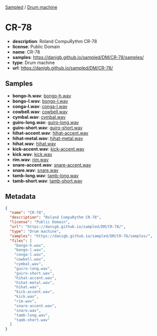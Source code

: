
[Sampled](https://danigb.github.io/sampled) /
[Drum machine](/DM)

# CR-78

- __description__: Roland CompuRythm CR-78
- __license__: Public Domain
- __name__: CR-78
- __samples__: https://danigb.github.io/sampled/DM/CR-78/samples/
- __type__: Drum machine
- __url__: https://danigb.github.io/sampled/DM/CR-78/

## Samples

- __bongo-h.wav__: [bongo-h.wav](https://danigb.github.io/sampled/DM/CR-78/samples/bongo-h.wav)
- __bongo-l.wav__: [bongo-l.wav](https://danigb.github.io/sampled/DM/CR-78/samples/bongo-l.wav)
- __conga-l.wav__: [conga-l.wav](https://danigb.github.io/sampled/DM/CR-78/samples/conga-l.wav)
- __cowbell.wav__: [cowbell.wav](https://danigb.github.io/sampled/DM/CR-78/samples/cowbell.wav)
- __cymbal.wav__: [cymbal.wav](https://danigb.github.io/sampled/DM/CR-78/samples/cymbal.wav)
- __guiro-long.wav__: [guiro-long.wav](https://danigb.github.io/sampled/DM/CR-78/samples/guiro-long.wav)
- __guiro-short.wav__: [guiro-short.wav](https://danigb.github.io/sampled/DM/CR-78/samples/guiro-short.wav)
- __hihat-accent.wav__: [hihat-accent.wav](https://danigb.github.io/sampled/DM/CR-78/samples/hihat-accent.wav)
- __hihat-metal.wav__: [hihat-metal.wav](https://danigb.github.io/sampled/DM/CR-78/samples/hihat-metal.wav)
- __hihat.wav__: [hihat.wav](https://danigb.github.io/sampled/DM/CR-78/samples/hihat.wav)
- __kick-accent.wav__: [kick-accent.wav](https://danigb.github.io/sampled/DM/CR-78/samples/kick-accent.wav)
- __kick.wav__: [kick.wav](https://danigb.github.io/sampled/DM/CR-78/samples/kick.wav)
- __rim.wav__: [rim.wav](https://danigb.github.io/sampled/DM/CR-78/samples/rim.wav)
- __snare-accent.wav__: [snare-accent.wav](https://danigb.github.io/sampled/DM/CR-78/samples/snare-accent.wav)
- __snare.wav__: [snare.wav](https://danigb.github.io/sampled/DM/CR-78/samples/snare.wav)
- __tamb-long.wav__: [tamb-long.wav](https://danigb.github.io/sampled/DM/CR-78/samples/tamb-long.wav)
- __tamb-short.wav__: [tamb-short.wav](https://danigb.github.io/sampled/DM/CR-78/samples/tamb-short.wav)

## Metadata

```json
{
  "name": "CR-78",
  "description": "Roland CompuRythm CR-78",
  "license": "Public Domain",
  "url": "https://danigb.github.io/sampled/DM/CR-78/",
  "type": "Drum machine",
  "samples": "https://danigb.github.io/sampled/DM/CR-78/samples/",
  "files": [
    "bongo-h.wav",
    "bongo-l.wav",
    "conga-l.wav",
    "cowbell.wav",
    "cymbal.wav",
    "guiro-long.wav",
    "guiro-short.wav",
    "hihat-accent.wav",
    "hihat-metal.wav",
    "hihat.wav",
    "kick-accent.wav",
    "kick.wav",
    "rim.wav",
    "snare-accent.wav",
    "snare.wav",
    "tamb-long.wav",
    "tamb-short.wav"
  ]
}
```

